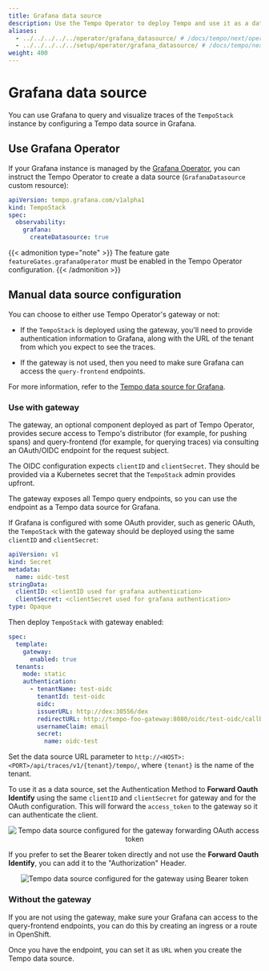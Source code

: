 ```yaml
---
title: Grafana data source
description: Use the Tempo Operator to deploy Tempo and use it as a data source with Grafana
aliases:
  - ../../../../../operator/grafana_datasource/ # /docs/tempo/next/operator/grafana_datasource/
  - ../../../../../setup/operator/grafana_datasource/ # /docs/tempo/next/setup/operator/grafana_datasource/
weight: 400
---
```


# Grafana data source

You can use Grafana to query and visualize traces of the `TempoStack` instance by configuring a Tempo data source in Grafana.

## Use Grafana Operator

If your Grafana instance is managed by the [Grafana Operator](/docs/grafana-cloud/developer-resources/infrastructure-as-code/grafana-operator/), you can instruct the Tempo Operator to create a data source (`GrafanaDatasource` custom resource):

```yaml
apiVersion: tempo.grafana.com/v1alpha1
kind: TempoStack
spec:
  observability:
    grafana:
      createDatasource: true
```

{{< admonition type="note" >}}
The feature gate `featureGates.grafanaOperator` must be enabled in the Tempo Operator configuration.
{{< /admonition >}}

## Manual data source configuration

You can choose to either use Tempo Operator's gateway or not:

- If the `TempoStack` is deployed using the gateway, you'll need to provide authentication information to Grafana, along with the URL of the tenant from which you expect to see the traces.

- If the gateway is not used, then you need to make sure Grafana can access the `query-frontend` endpoints.

For more information, refer to the [Tempo data source for Grafana](/docs/grafana/latest/datasources/tempo/).

### Use with gateway

The gateway, an optional component deployed as part of Tempo Operator, provides secure access to Tempo's distributor (for example, for pushing spans) and query-frontend (for example, for querying traces) via consulting an OAuth/OIDC endpoint for the request subject.

The OIDC configuration expects `clientID` and `clientSecret`. They should be provided via a Kubernetes secret that the `TempoStack` admin provides upfront.

The gateway exposes all Tempo query endpoints, so you can use the endpoint as a Tempo data source for Grafana.

If Grafana is configured with some OAuth provider, such as generic OAuth, the `TempoStack` with the gateway should be deployed using the same `clientID` and `clientSecret`:

```yaml
apiVersion: v1
kind: Secret
metadata:
  name: oidc-test
stringData:
  clientID: <clientID used for grafana authentication>
  clientSecret: <clientSecret used for grafana authentication>
type: Opaque
```

Then deploy `TempoStack` with gateway enabled:

```yaml
spec:
  template:
    gateway:
      enabled: true
  tenants:
    mode: static
    authentication:
      - tenantName: test-oidc
        tenantId: test-oidc
        oidc:
        issuerURL: http://dex:30556/dex
        redirectURL: http://tempo-foo-gateway:8080/oidc/test-oidc/callback
        usernameClaim: email
        secret:
          name: oidc-test
```

Set the data source URL parameter to `http://<HOST>:<PORT>/api/traces/v1/{tenant}/tempo/`, where `{tenant}` is the name of the tenant.

To use it as a data source, set the Authentication Method to **Forward Oauth Identify** using the same `clientID` and `clientSecret` for gateway and for the OAuth configuration. This will forward the `access_token` to the gateway so it can authenticate the client.

<p align="center"><img src="../grafana_datasource_tempo.png" alt="Tempo data source configured for the gateway forwarding OAuth access token"></p>

If you prefer to set the Bearer token directly and not use the **Forward Oauth Identify**, you can add it to the "Authorization" Header.

<p align="center"><img src="../grafana_datasource_tempo_headers.png" alt="Tempo data source configured for the gateway using Bearer token"></p>

### Without the gateway

If you are not using the gateway, make sure your Grafana can access to the query-frontend endpoints, you can do this by creating an ingress or a route in OpenShift.

Once you have the endpoint, you can set it as `URL` when you create the Tempo data source.
